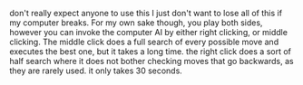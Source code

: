 don't really expect anyone to use this I just don't want to lose all of this if my computer breaks. For my own sake though, you play both sides, however you can invoke the computer AI by either right clicking, or middle clicking. 
The middle click does a full search of every possible move and executes the best one, but it takes a long time. the right click does a sort of half search where it does not bother checking moves that go backwards, as they are rarely used. it only takes 30 seconds. 
